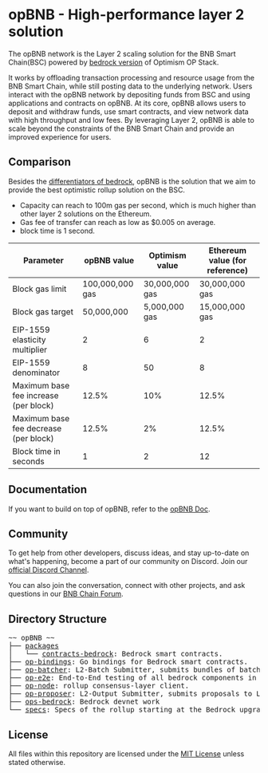 # opBNB - High-performance layer 2 solution

The opBNB network is the Layer 2 scaling solution for the BNB Smart Chain(BSC) powered by [bedrock version](https://community.optimism.io/docs/developers/bedrock/) of Optimism OP Stack.

It works by offloading transaction processing and resource usage from the BNB Smart Chain, while still posting data to the underlying network. Users interact with the opBNB network by depositing funds from BSC and using applications and contracts on opBNB. At its core, opBNB allows users to deposit and withdraw funds, use smart contracts, and view network data with high throughput and low fees. By leveraging Layer 2, opBNB is able to scale beyond the constraints of the BNB Smart Chain and provide an improved experience for users.

## Comparison

Besides the [differentiators of bedrock](https://community.optimism.io/docs/developers/bedrock/differences/), opBNB is the solution that we aim to provide the best optimistic rollup solution on the BSC.

- Capacity can reach to 100m gas per second, which is much higher than other layer 2 solutions on the Ethereum.
- Gas fee of transfer can reach as low as $0.005 on average.
- block time is 1 second.

| **Parameter**                         | **opBNB value** | **Optimism value** | **Ethereum value (for reference)** |
| ------------------------------------- | --------------- | ------------------ | ---------------------------------- |
| Block gas limit                       | 100,000,000 gas | 30,000,000 gas     | 30,000,000 gas                     |
| Block gas target                      | 50,000,000      | 5,000,000 gas      | 15,000,000 gas                     |
| EIP-1559 elasticity multiplier        | 2               | 6                  | 2                                  |
| EIP-1559 denominator                  | 8               | 50                 | 8                                  |
| Maximum base fee increase (per block) | 12.5%           | 10%                | 12.5%                              |
| Maximum base fee decrease (per block) | 12.5%           | 2%                 | 12.5%                              |
| Block time in seconds                 | 1               | 2                  | 12                                 |

## Documentation

If you want to build on top of opBNB, refer to the [opBNB Doc](https://docs.bnbchain.org/opbnb-docs).

## Community

To get help from other developers, discuss ideas, and stay up-to-date on what's happening, become a part of our community on Discord. Join our [official Discord Channel](https://discord.com/invite/bnbchain).

You can also join the conversation, connect with other projects, and ask questions in our [BNB Chain Forum](https://forum.bnbchain.org/).

## Directory Structure

<pre>
~~ opBNB ~~
├── <a href="./packages">packages</a>
│   └── <a href="./packages/contracts-bedrock">contracts-bedrock</a>: Bedrock smart contracts.
├── <a href="./op-bindings">op-bindings</a>: Go bindings for Bedrock smart contracts.
├── <a href="./op-batcher">op-batcher</a>: L2-Batch Submitter, submits bundles of batches to L1
├── <a href="./op-e2e">op-e2e</a>: End-to-End testing of all bedrock components in Go
├── <a href="./op-node">op-node</a>: rollup consensus-layer client.
├── <a href="./op-proposer">op-proposer</a>: L2-Output Submitter, submits proposals to L1
├── <a href="./ops-bedrock">ops-bedrock</a>: Bedrock devnet work
└── <a href="./specs">specs</a>: Specs of the rollup starting at the Bedrock upgrade
</pre>

## License

All files within this repository are licensed under the [MIT License](https://github.com/bnb-chain/opbnb/blob/master/LICENSE) unless stated otherwise.

